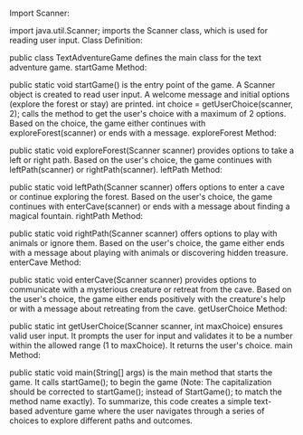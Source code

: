 Import Scanner:

import java.util.Scanner; imports the Scanner class, which is used for reading user input.
Class Definition:

public class TextAdventureGame defines the main class for the text adventure game.
startGame Method:

public static void startGame() is the entry point of the game.
A Scanner object is created to read user input.
A welcome message and initial options (explore the forest or stay) are printed.
int choice = getUserChoice(scanner, 2); calls the method to get the user's choice with a maximum of 2 options.
Based on the choice, the game either continues with exploreForest(scanner) or ends with a message.
exploreForest Method:

public static void exploreForest(Scanner scanner) provides options to take a left or right path.
Based on the user's choice, the game continues with leftPath(scanner) or rightPath(scanner).
leftPath Method:

public static void leftPath(Scanner scanner) offers options to enter a cave or continue exploring the forest.
Based on the user's choice, the game continues with enterCave(scanner) or ends with a message about finding a magical fountain.
rightPath Method:

public static void rightPath(Scanner scanner) offers options to play with animals or ignore them.
Based on the user's choice, the game either ends with a message about playing with animals or discovering hidden treasure.
enterCave Method:

public static void enterCave(Scanner scanner) provides options to communicate with a mysterious creature or retreat from the cave.
Based on the user's choice, the game either ends positively with the creature's help or with a message about retreating from the cave.
getUserChoice Method:

public static int getUserChoice(Scanner scanner, int maxChoice) ensures valid user input.
It prompts the user for input and validates it to be a number within the allowed range (1 to maxChoice).
It returns the user's choice.
main Method:

public static void main(String[] args) is the main method that starts the game.
It calls startGame(); to begin the game (Note: The capitalization should be corrected to startGame(); instead of StartGame(); to match the method name exactly).
To summarize, this code creates a simple text-based adventure game where the user navigates through a series of choices to explore different paths and outcomes.






